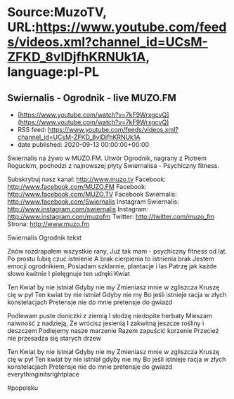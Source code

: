 # Source:MuzoTV, URL:https://www.youtube.com/feeds/videos.xml?channel_id=UCsM-ZFKD_8vlDjfhKRNUk1A, language:pl-PL

## Swiernalis - Ogrodnik - live MUZO.FM
 - [https://www.youtube.com/watch?v=7kF9WrxgcvQ](https://www.youtube.com/watch?v=7kF9WrxgcvQ)
 - RSS feed: https://www.youtube.com/feeds/videos.xml?channel_id=UCsM-ZFKD_8vlDjfhKRNUk1A
 - date published: 2020-09-13 00:00:00+00:00

Swiernalis na żywo w MUZO.FM. Utwór Ogrodnik, nagrany z Piotrem Roguckim, pochodzi z najnowszej płyty Swiernalisa - Psychiczny fitness. 

Subskrybuj nasz kanał: http://www.muzo.tv
Facebook: http://www.facebook.com/MUZO.FM
Facebook: http://www.facebook.com/MUZO.TV
Facebook Swiernalis: http://www.facebook.com/Swiernalis
Instagram Swiernalis: http://www.instagram.com/swiernalis
Instagram: http://www.instagram.com/muzofm
Twitter: http://twitter.com/muzo_fm
Strona: http://www.muzo.fm


Swiernalis Ogrodnik tekst 

Znów rozdrapałem wszystkie rany,
Już tak mam - psychiczny fitness od lat.
Po prostu lubię czuć istnienie
A brak cierpienia to istnienia brak
Jestem emocji ogrodnikiem,
Posiadam szklarnie, plantacje i las
Patrzę jak każde słowo kwitnie
I pielęgnuje ten udręki Kwiat

Ten Kwiat by nie istniał
Gdyby nie my
Zmieniasz mnie w zgliszcza
Kruszę cię w pył
Ten kwiat by nie istniał
Gdyby nie my
Bo jeśli istnieje racja w złych konstelacjach
Pretensje nie do mnie pretensje do gwiazd

Podlewam puste doniczki z ziemią
I słodzę niedopite herbaty
Mieszam naiwność z nadzieją,
Że wrócisz jesienią
I zakwitną jeszcze rośliny i deszczem
Podlejemy nasze marzenie
Razem zapuścić korzenie
Przecież nie przesadza się starych drzew

Ten Kwiat by nie istniał Gdyby nie my
Zmieniasz mnie w zgliszcza Kruszę cię w pył
Ten kwiat by nie istniał gdyby nie my
Bo jeśli istnieje racja w złych konstelacjach
Pretensje nie do mnie pretensje do gwiazd everythinginitsrightplace

#popolsku

